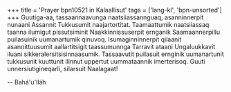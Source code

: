 +++
title = 'Prayer bpn10521 in Kalaallisut'
tags = ['lang-kl', 'bpn-unsorted']
+++
Guutiga-aa, tassaannaavunga naatsiiassannguaq, asanninnerpit nunaani Assannit
Tukkusumit naajartortitat. Taamaattumik naatsiiassaq taanna ilumigut
pissutsiminit Naakkinnissuserpit ernganik Saamaannerpillu puilasuinik
uumanartumik qinuvoq.
Isumaginninnerpit qilaanit asannittuusumit aallartitsigit taassumunnga
Tarravit ataani Ungaluukkavit iluani sikkeralersitsisinnaasumik. Tassaavutit
puilasuit ernginik uumanartunit tukkusunit kuuttunit Ilinnut uppertut
uummataannik imerterisoq.
Guuti unnersiutigineqarli, silarsuit Naalagaat!

-- Bahá'u'lláh
